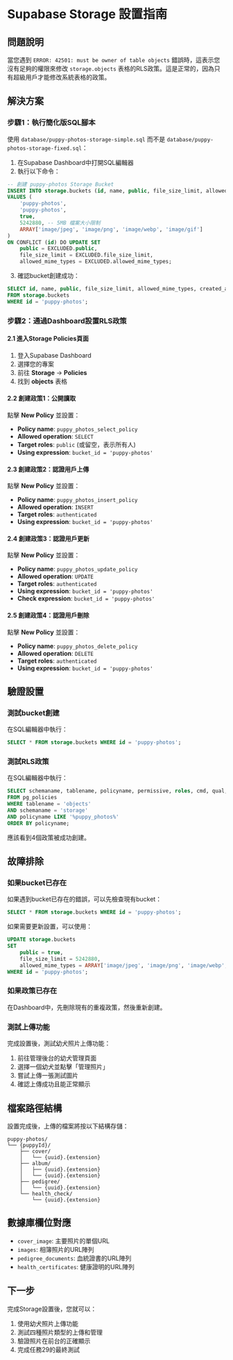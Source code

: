 # Supabase Storage 設置指南

## 問題說明

當您遇到 `ERROR: 42501: must be owner of table objects` 錯誤時，這表示您沒有足夠的權限來修改 `storage.objects` 表格的RLS政策。這是正常的，因為只有超級用戶才能修改系統表格的政策。

## 解決方案

### 步驟1：執行簡化版SQL腳本

使用 `database/puppy-photos-storage-simple.sql` 而不是 `database/puppy-photos-storage-fixed.sql`：

1. 在Supabase Dashboard中打開SQL編輯器
2. 執行以下命令：

```sql
-- 創建 puppy-photos Storage Bucket
INSERT INTO storage.buckets (id, name, public, file_size_limit, allowed_mime_types)
VALUES (
    'puppy-photos',
    'puppy-photos',
    true,
    5242880, -- 5MB 檔案大小限制
    ARRAY['image/jpeg', 'image/png', 'image/webp', 'image/gif']
)
ON CONFLICT (id) DO UPDATE SET
    public = EXCLUDED.public,
    file_size_limit = EXCLUDED.file_size_limit,
    allowed_mime_types = EXCLUDED.allowed_mime_types;
```

3. 確認bucket創建成功：

```sql
SELECT id, name, public, file_size_limit, allowed_mime_types, created_at
FROM storage.buckets 
WHERE id = 'puppy-photos';
```

### 步驟2：通過Dashboard設置RLS政策

#### 2.1 進入Storage Policies頁面
1. 登入Supabase Dashboard
2. 選擇您的專案
3. 前往 **Storage** → **Policies**
4. 找到 **objects** 表格

#### 2.2 創建政策1：公開讀取
點擊 **New Policy** 並設置：
- **Policy name**: `puppy_photos_select_policy`
- **Allowed operation**: `SELECT`
- **Target roles**: `public` (或留空，表示所有人)
- **Using expression**: `bucket_id = 'puppy-photos'`

#### 2.3 創建政策2：認證用戶上傳
點擊 **New Policy** 並設置：
- **Policy name**: `puppy_photos_insert_policy`
- **Allowed operation**: `INSERT`
- **Target roles**: `authenticated`
- **Using expression**: `bucket_id = 'puppy-photos'`

#### 2.4 創建政策3：認證用戶更新
點擊 **New Policy** 並設置：
- **Policy name**: `puppy_photos_update_policy`
- **Allowed operation**: `UPDATE`
- **Target roles**: `authenticated`
- **Using expression**: `bucket_id = 'puppy-photos'`
- **Check expression**: `bucket_id = 'puppy-photos'`

#### 2.5 創建政策4：認證用戶刪除
點擊 **New Policy** 並設置：
- **Policy name**: `puppy_photos_delete_policy`
- **Allowed operation**: `DELETE`
- **Target roles**: `authenticated`
- **Using expression**: `bucket_id = 'puppy-photos'`

## 驗證設置

### 測試bucket創建
在SQL編輯器中執行：
```sql
SELECT * FROM storage.buckets WHERE id = 'puppy-photos';
```

### 測試RLS政策
在SQL編輯器中執行：
```sql
SELECT schemaname, tablename, policyname, permissive, roles, cmd, qual, with_check
FROM pg_policies 
WHERE tablename = 'objects' 
AND schemaname = 'storage' 
AND policyname LIKE '%puppy_photos%'
ORDER BY policyname;
```

應該看到4個政策被成功創建。

## 故障排除

### 如果bucket已存在
如果遇到bucket已存在的錯誤，可以先檢查現有bucket：
```sql
SELECT * FROM storage.buckets WHERE id = 'puppy-photos';
```

如果需要更新設置，可以使用：
```sql
UPDATE storage.buckets 
SET 
    public = true,
    file_size_limit = 5242880,
    allowed_mime_types = ARRAY['image/jpeg', 'image/png', 'image/webp', 'image/gif']
WHERE id = 'puppy-photos';
```

### 如果政策已存在
在Dashboard中，先刪除現有的重複政策，然後重新創建。

### 測試上傳功能
完成設置後，測試幼犬照片上傳功能：
1. 前往管理後台的幼犬管理頁面
2. 選擇一個幼犬並點擊「管理照片」
3. 嘗試上傳一張測試圖片
4. 確認上傳成功且能正常顯示

## 檔案路徑結構

設置完成後，上傳的檔案將按以下結構存儲：

```
puppy-photos/
└── {puppyId}/
    ├── cover/
    │   └── {uuid}.{extension}
    ├── album/
    │   ├── {uuid}.{extension}
    │   └── {uuid}.{extension}
    ├── pedigree/
    │   └── {uuid}.{extension}
    └── health_check/
        └── {uuid}.{extension}
```

## 數據庫欄位對應

- `cover_image`: 主要照片的單個URL
- `images`: 相簿照片的URL陣列
- `pedigree_documents`: 血統證書的URL陣列  
- `health_certificates`: 健康證明的URL陣列

## 下一步

完成Storage設置後，您就可以：
1. 使用幼犬照片上傳功能
2. 測試四種照片類型的上傳和管理
3. 驗證照片在前台的正確顯示
4. 完成任務29的最終測試 
